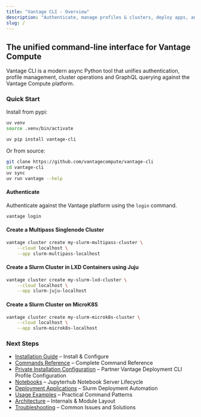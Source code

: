 ```yaml
---
title: "Vantage CLI - Overview"
description: "Authenticate, manage profiles & clusters, deploy apps, and run GraphQL queries against Vantage Compute"
slug: /
---
```


## The unified command-line interface for Vantage Compute

Vantage CLI is a modern async Python tool that unifies authentication, profile management, cluster operations and GraphQL querying against the Vantage Compute platform.


### Quick Start

Install from pypi:

```bash
uv venv
source .venv/bin/activate

uv pip install vantage-cli
```

Or from source:

```bash
git clone https://github.com/vantagecompute/vantage-cli
cd vantage-cli
uv sync
uv run vantage --help
```

#### Authenticate

Authenticate against the Vantage platform using the `login` command.

```bash
vantage login
```

#### Create a Multipass Singlenode Cluster

```bash
vantage cluster create my-slurm-multipass-cluster \
    --cloud localhost \
    --app slurm-multipass-localhost
```

#### Create a Slurm Cluster in LXD Containers using Juju

```bash
vantage cluster create my-slurm-lxd-cluster \
    --cloud localhost \
    --app slurm-juju-localhost
```

#### Create a Slurm Cluster on MicroK8S

```bash
vantage cluster create my-slurm-microk8s-cluster \
    --cloud localhost \
    --app slurm-microk8s-localhost
```

### Next Steps

- [Installation Guide](/vantage-cli/installation/) – Install & Configure
- [Commands Reference](/vantage-cli/commands/) – Complete Command Reference
- [Private Installation Configuration](/vantage-cli/private-vantage-installation/) – Partner Vantage Deployment CLI Profile Configuration
- [Notebooks](/vantage-cli/notebooks/) – Jupyterhub Notebook Server Lifecycle
- [Deployment Applications](/vantage-cli/deployment-applications/) – Slurm Deployment Automation
- [Usage Examples](/vantage-cli/usage/) – Practical Command Patterns
- [Architecture](/vantage-cli/architecture/) – Internals & Module Layout
- [Troubleshooting](/vantage-cli/troubleshooting/) – Common Issues and Solutions
